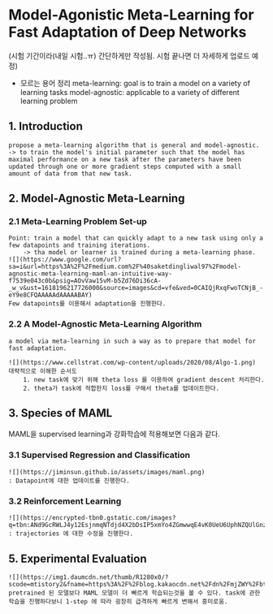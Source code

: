 # Model-Agonistic Meta-Learning for Fast Adaptation of Deep Networks

(시험 기간이라(내일 시험..ㅠ) 간단하게만 작성됨. 시험 끝나면 더 자세하게 업로드 예정)

- 모르는 용어 정리
  meta-learning: goal is to train a model on a variety of learning tasks
  model-agnostic: applicable to a variety of different learning problem

## 1. Introduction

    propose a meta-learning algorithm that is general and model-agnostic.
    -> to train the model's initial parameter such that the model has maximal performance on a new task after the parameters have been updated through one or more gradient steps computed with a small amount of data from that new task.

## 2. Model-Agnostic Meta-Learning

### 2.1 Meta-Learning Problem Set-up

    Point: train a model that can quickly adapt to a new task using only a few datapoints and training iterations.
        -> tha model or learner is trained during a meta-learning phase.
    ![](https://www.google.com/url?sa=i&url=https%3A%2F%2Fmedium.com%2F%40saketdingliwal97%2Fmodel-agnostic-meta-learning-maml-an-intuitive-way-f7539e043c0b&psig=AOvVaw15vM-b5Zd76Di36cA-_w_v&ust=1618196217726000&source=images&cd=vfe&ved=0CAIQjRxqFwoTCNjB_-eY9e8CFQAAAAAdAAAAABAY)
    Few datapoints를 이용해서 adaptation을 진행한다.

### 2.2 A Model-Agnostic Meta-Learning Algorithm

    a model via meta-learning in such a way as to prepare that model for fast adaptation.

    ![](https://www.cellstrat.com/wp-content/uploads/2020/08/Algo-1.png)
    대략적으로 이해한 순서도
        1. new task에 맞기 위해 theta loss 를 이용하여 gradient descent 처리한다.
        2. theta가 task에 적합한지 loss를 구해서 theta를 업데이트한다.

## 3. Species of MAML

MAML을 supervised learning과 강화학습에 적용해보면 다음과 같다.

### 3.1 Supervised Regression and Classification

    ![](https://jiminsun.github.io/assets/images/maml.png)
    : Datapoint에 대한 업데이트를 진행한다.

### 3.2 Reinforcement Learning

    ![](https://encrypted-tbn0.gstatic.com/images?q=tbn:ANd9GcRWLJ4y12EsjnmqNTdjd4X2bDsIP5xmYo4ZGmwwqE4vK0UeU6UphNZQUlGnzhXuHk49U3g&usqp=CAU)
    : trajectories 에 대한 수정을 진행한다.

## 5. Experimental Evaluation

    ![](https://img1.daumcdn.net/thumb/R1280x0/?scode=mtistory2&fname=https%3A%2F%2Fblog.kakaocdn.net%2Fdn%2FmjZWY%2FbtqzIzmPV54%2F8Wp3CtYfdJAxDN54QmbRYK%2Fimg.png)
    pretrained 된 모델보다 MAML 모델이 더 빠르게 학습되는것을 볼 수 있다. task에 관한 학습을 진행하다보니 1-step 에 따라 굉장히 급격하게 빠르게 변해서 흥미로움.
